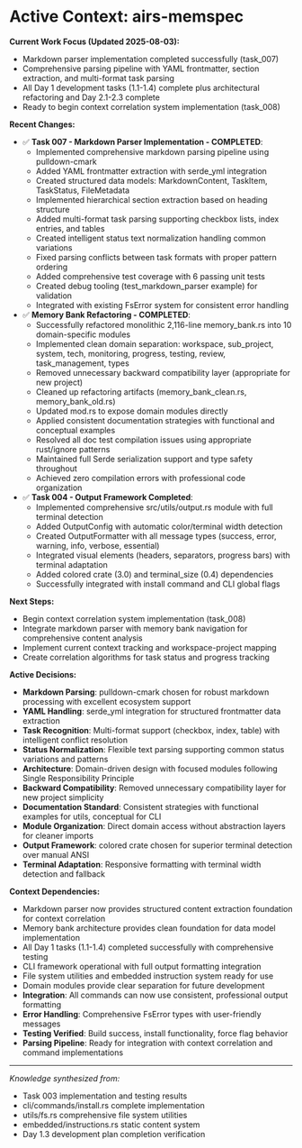 # Active Context: airs-memspec

**Current Work Focus (Updated 2025-08-03):**
- Markdown parser implementation completed successfully (task_007)
- Comprehensive parsing pipeline with YAML frontmatter, section extraction, and multi-format task parsing
- All Day 1 development tasks (1.1-1.4) complete plus architectural refactoring and Day 2.1-2.3 complete
- Ready to begin context correlation system implementation (task_008)

**Recent Changes:**
- ✅ **Task 007 - Markdown Parser Implementation - COMPLETED**:
  - Implemented comprehensive markdown parsing pipeline using pulldown-cmark
  - Added YAML frontmatter extraction with serde_yml integration
  - Created structured data models: MarkdownContent, TaskItem, TaskStatus, FileMetadata
  - Implemented hierarchical section extraction based on heading structure
  - Added multi-format task parsing supporting checkbox lists, index entries, and tables
  - Created intelligent status text normalization handling common variations
  - Fixed parsing conflicts between task formats with proper pattern ordering
  - Added comprehensive test coverage with 6 passing unit tests
  - Created debug tooling (test_markdown_parser example) for validation
  - Integrated with existing FsError system for consistent error handling
- ✅ **Memory Bank Refactoring - COMPLETED**:
  - Successfully refactored monolithic 2,116-line memory_bank.rs into 10 domain-specific modules
  - Implemented clean domain separation: workspace, sub_project, system, tech, monitoring, progress, testing, review, task_management, types
  - Removed unnecessary backward compatibility layer (appropriate for new project)
  - Cleaned up refactoring artifacts (memory_bank_clean.rs, memory_bank_old.rs)
  - Updated mod.rs to expose domain modules directly
  - Applied consistent documentation strategies with functional and conceptual examples
  - Resolved all doc test compilation issues using appropriate rust/ignore patterns
  - Maintained full Serde serialization support and type safety throughout
  - Achieved zero compilation errors with professional code organization
- ✅ **Task 004 - Output Framework Completed**:
  - Implemented comprehensive src/utils/output.rs module with full terminal detection
  - Added OutputConfig with automatic color/terminal width detection
  - Created OutputFormatter with all message types (success, error, warning, info, verbose, essential)
  - Integrated visual elements (headers, separators, progress bars) with terminal adaptation
  - Added colored crate (3.0) and terminal_size (0.4) dependencies
  - Successfully integrated with install command and CLI global flags

**Next Steps:**
- Begin context correlation system implementation (task_008)
- Integrate markdown parser with memory bank navigation for comprehensive content analysis
- Implement current context tracking and workspace-project mapping
- Create correlation algorithms for task status and progress tracking

**Active Decisions:**
- **Markdown Parsing**: pulldown-cmark chosen for robust markdown processing with excellent ecosystem support
- **YAML Handling**: serde_yml integration for structured frontmatter data extraction
- **Task Recognition**: Multi-format support (checkbox, index, table) with intelligent conflict resolution
- **Status Normalization**: Flexible text parsing supporting common status variations and patterns
- **Architecture**: Domain-driven design with focused modules following Single Responsibility Principle
- **Backward Compatibility**: Removed unnecessary compatibility layer for new project simplicity
- **Documentation Standard**: Consistent strategies with functional examples for utils, conceptual for CLI
- **Module Organization**: Direct domain access without abstraction layers for cleaner imports
- **Output Framework**: colored crate chosen for superior terminal detection over manual ANSI
- **Terminal Adaptation**: Responsive formatting with terminal width detection and fallback

**Context Dependencies:**
- Markdown parser now provides structured content extraction foundation for context correlation
- Memory bank architecture provides clean foundation for data model implementation
- All Day 1 tasks (1.1-1.4) completed successfully with comprehensive testing
- CLI framework operational with full output formatting integration
- File system utilities and embedded instruction system ready for use
- Domain modules provide clear separation for future development
- **Integration**: All commands can now use consistent, professional output formatting
- **Error Handling**: Comprehensive FsError types with user-friendly messages
- **Testing Verified**: Build success, install functionality, force flag behavior
- **Parsing Pipeline**: Ready for integration with context correlation and command implementations

---

*Knowledge synthesized from:*
- Task 003 implementation and testing results
- cli/commands/install.rs complete implementation
- utils/fs.rs comprehensive file system utilities
- embedded/instructions.rs static content system
- Day 1.3 development plan completion verification
